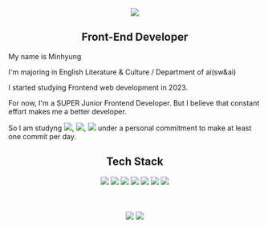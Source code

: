 <div align="center">
<img src="https://capsule-render.vercel.app/api?type=waving&color=auto&height=300&section=header&text=Hi👋%20I'm%20Minhyung&fontSize=60"/>
</div>

<h2 align="center">Front-End Developer</h2>

<div>
  <p>My name is Minhyung</p>
  <p>I'm majoring in English Literature & Culture / Department of ai(sw&ai)</p>
  <p>I started studying Frontend web development in 2023.</p>
  <p>For now, I'm a SUPER Junior Frontend Developer. But I believe that constant effort makes me a better developer.</p>
  <p>So I am studyng <img src="https://img.shields.io/badge/TypeScript-3178C6?style=flat&logo=TypeScript&logoColor=white"/>, <img src="https://img.shields.io/badge/React-61DAFB?style=flat&logo=React&logoColor=white"/>, <img src="https://img.shields.io/badge/Next.js-000000?style=flat&logo=nextdotjs&logoColor=white"/> under a personal commitment to make at least one commit per day.</p>
</div>

<div align="center">
<h2>Tech Stack</h2>
<img src="https://img.shields.io/badge/TypeScript-3178C6?style=flat&logo=TypeScript&logoColor=white"/>
<img src="https://img.shields.io/badge/React-61DAFB?style=flat&logo=React&logoColor=white"/>
<img src="https://img.shields.io/badge/Next.js-000000?style=flat&logo=nextdotjs&logoColor=white"/>
<img src="https://img.shields.io/badge/Python-3776AB?style=flat&logo=python&logoColor=white"/>
<img src="https://img.shields.io/badge/JavaScript-F7DF1E?style=flat&logo=javascript&logoColor=white"/>
<img src="https://img.shields.io/badge/HTML5-E34F26?style=flat&logo=HTML5&logoColor=white" />
<img src="https://img.shields.io/badge/CSS3-1572B6?style=flat&logo=CSS3&logoColor=white" />
</br></br></br></br>
</div>

<div align="center">
<img src="https://github-readme-stats.vercel.app/api/top-langs/?username=alsgud8311&layout=compact">
<img src="https://github-readme-stats.vercel.app/api?username=alsgud8311&show_icons=true">
</div>







<!--
**alsgud8311/alsgud8311** is a ✨ _special_ ✨ repository because its `README.md` (this file) appears on your GitHub profile.

Here are some ideas to get you started:

- 🔭 I’m currently working on ...
- 🌱 I’m currently learning ...
- 👯 I’m looking to collaborate on ...
- 🤔 I’m looking for help with ...
- 💬 Ask me about ...
- 📫 How to reach me: ...
- 😄 Pronouns: ...
- ⚡ Fun fact: ...
-->
